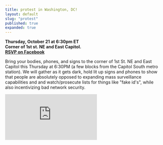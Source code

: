 ```yaml
---
title: protest in Washington, DC!
layout: default
slug: "protest"
published: true
expanded: true
---
```

<p>
    <strong>
        Thursday, October 21 at 6:30pm ET<br/>
        Corner of 1st st. NE and East Capitol.<br/>
        <a href="https://www.facebook.com/events/850766754992010/" target="_blank">RSVP on Facebook</a>
    </strong>
</p>
<p>
    Bring your bodies, phones, and signs to the corner of 1st St. NE and East Capitol this Thursday at 6:30PM (a few blocks from the Capitol South metro station). We will gather as it gets dark, hold lit up signs and phones to show that people are absolutely opposed to expanding mass surveillance capabilities and and watch/prosecute lists for things like "fake id's", while also incentivizing bad network security.
</p>
<iframe src="https://www.google.com/maps/embed?pb=!1m18!1m12!1m3!1d3105.494229434998!2d-77.00811718464988!3d38.889811979571746!2m3!1f0!2f0!3f0!3m2!1i1024!2i768!4f13.1!3m3!1m2!1s0x89b7b82921a2cf17%3A0x96e200898bca3576!2sEast+Capitol+St+NE+%26+First+St+NE%2C+Washington%2C+DC+20004!5e0!3m2!1sen!2sus!4v1445442227743" frameborder="0" style="border:0" allowfullscreen class="map"></iframe>

